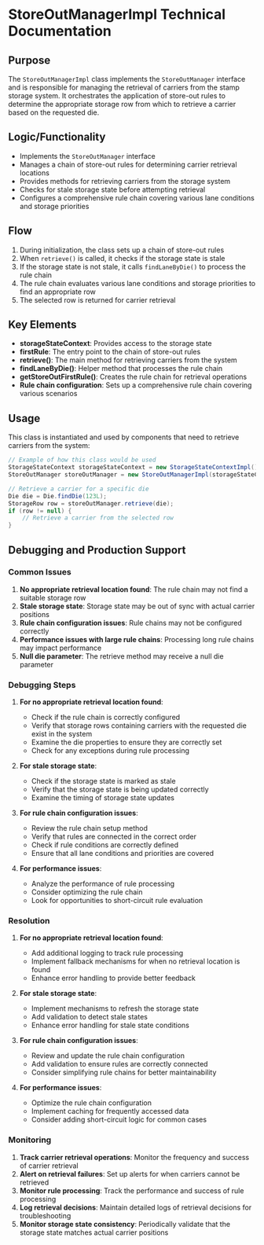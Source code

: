 # StoreOutManagerImpl Technical Documentation

## Purpose
The `StoreOutManagerImpl` class implements the `StoreOutManager` interface and is responsible for managing the retrieval of carriers from the stamp storage system. It orchestrates the application of store-out rules to determine the appropriate storage row from which to retrieve a carrier based on the requested die.

## Logic/Functionality
- Implements the `StoreOutManager` interface
- Manages a chain of store-out rules for determining carrier retrieval locations
- Provides methods for retrieving carriers from the storage system
- Checks for stale storage state before attempting retrieval
- Configures a comprehensive rule chain covering various lane conditions and storage priorities

## Flow
1. During initialization, the class sets up a chain of store-out rules
2. When `retrieve()` is called, it checks if the storage state is stale
3. If the storage state is not stale, it calls `findLaneByDie()` to process the rule chain
4. The rule chain evaluates various lane conditions and storage priorities to find an appropriate row
5. The selected row is returned for carrier retrieval

## Key Elements
- **storageStateContext**: Provides access to the storage state
- **firstRule**: The entry point to the chain of store-out rules
- **retrieve()**: The main method for retrieving carriers from the system
- **findLaneByDie()**: Helper method that processes the rule chain
- **getStoreOutFirstRule()**: Creates the rule chain for retrieval operations
- **Rule chain configuration**: Sets up a comprehensive rule chain covering various scenarios

## Usage
This class is instantiated and used by components that need to retrieve carriers from the system:

```java
// Example of how this class would be used
StorageStateContext storageStateContext = new StorageStateContextImpl();
StoreOutManager storeOutManager = new StoreOutManagerImpl(storageStateContext);

// Retrieve a carrier for a specific die
Die die = Die.findDie(123L);
StorageRow row = storeOutManager.retrieve(die);
if (row != null) {
    // Retrieve a carrier from the selected row
}
```

## Debugging and Production Support

### Common Issues
1. **No appropriate retrieval location found**: The rule chain may not find a suitable storage row
2. **Stale storage state**: Storage state may be out of sync with actual carrier positions
3. **Rule chain configuration issues**: Rule chains may not be configured correctly
4. **Performance issues with large rule chains**: Processing long rule chains may impact performance
5. **Null die parameter**: The retrieve method may receive a null die parameter

### Debugging Steps
1. **For no appropriate retrieval location found**:
   - Check if the rule chain is correctly configured
   - Verify that storage rows containing carriers with the requested die exist in the system
   - Examine the die properties to ensure they are correctly set
   - Check for any exceptions during rule processing

2. **For stale storage state**:
   - Check if the storage state is marked as stale
   - Verify that the storage state is being updated correctly
   - Examine the timing of storage state updates

3. **For rule chain configuration issues**:
   - Review the rule chain setup method
   - Verify that rules are connected in the correct order
   - Check if rule conditions are correctly defined
   - Ensure that all lane conditions and priorities are covered

4. **For performance issues**:
   - Analyze the performance of rule processing
   - Consider optimizing the rule chain
   - Look for opportunities to short-circuit rule evaluation

### Resolution
1. **For no appropriate retrieval location found**:
   - Add additional logging to track rule processing
   - Implement fallback mechanisms for when no retrieval location is found
   - Enhance error handling to provide better feedback

2. **For stale storage state**:
   - Implement mechanisms to refresh the storage state
   - Add validation to detect stale states
   - Enhance error handling for stale state conditions

3. **For rule chain configuration issues**:
   - Review and update the rule chain configuration
   - Add validation to ensure rules are correctly connected
   - Consider simplifying rule chains for better maintainability

4. **For performance issues**:
   - Optimize the rule chain configuration
   - Implement caching for frequently accessed data
   - Consider adding short-circuit logic for common cases

### Monitoring
1. **Track carrier retrieval operations**: Monitor the frequency and success of carrier retrieval
2. **Alert on retrieval failures**: Set up alerts for when carriers cannot be retrieved
3. **Monitor rule processing**: Track the performance and success of rule processing
4. **Log retrieval decisions**: Maintain detailed logs of retrieval decisions for troubleshooting
5. **Monitor storage state consistency**: Periodically validate that the storage state matches actual carrier positions
